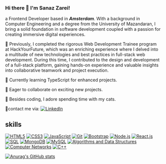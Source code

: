 ### Hi there 👋 I'm Sanaz Zarei!

a Frontend Developer based in ***Amsterdam***. With a background in Computer Engineering and a degree from the University of Mazandaran, I bring a solid foundation in software development coupled with a passion for creating immersive digital experiences.

🚀 Previously, I completed the rigorous Web Development Trainee program at HackYourFuture, which was an enriching experience where I delved into a multitude of new technologies and best practices in full-stack web development. During this time, I contributed to the design and development of a full-stack platform, gaining hands-on experience and valuable insights into collaborative teamwork and project execution.

🧠 Currently learning TypeScript for enhanced projects.

🤝 Eager to collaborate on exciting new projects.

🐾 Besides coding, I adore spending time with my cats.

🤝contact me via:
[![LinkedIn](https://img.icons8.com/color/48/000000/linkedin.png)](https://www.linkedin.com/in/sanaz-zarei)


## skills


[![HTML5](https://img.icons8.com/color/48/000000/html-5.png)](https://developer.mozilla.org/en-US/docs/Web/HTML)
[![CSS3](https://img.icons8.com/color/48/000000/css3.png)](https://developer.mozilla.org/en-US/docs/Web/CSS)
[![JavaScript](https://img.icons8.com/color/48/000000/javascript.png)](https://developer.mozilla.org/en-US/docs/Web/JavaScript)
[![Git](https://img.icons8.com/color/48/000000/git.png)](https://git-scm.com/)
[![Bootstrap](https://img.icons8.com/color/48/000000/bootstrap.png)](https://getbootstrap.com/)
[![Node.js](https://img.icons8.com/color/48/000000/nodejs.png)](https://nodejs.org/)
[![React.js](https://img.icons8.com/color/48/000000/react-native.png)](https://reactjs.org/)
[![SQL](https://img.icons8.com/color/48/000000/sql.png)](https://www.w3schools.com/sql/)
[![MongoDB](https://img.icons8.com/color/48/000000/mongodb.png)](https://www.mongodb.com/)
[![MySQL](https://img.icons8.com/color/48/000000/mysql.png)](https://www.mysql.com/)
[![Algorithms and Data Structures](https://img.icons8.com/ios/50/000000/system-task.png)](https://en.wikipedia.org/wiki/Data_structure)
[![Computer Networks](https://img.icons8.com/ios/50/000000/network.png)](https://en.wikipedia.org/wiki/Computer_network)
[![C++](https://img.icons8.com/color/48/000000/c-plus-plus-logo.png)](https://www.cplusplus.com/)


[![Anurag's GitHub stats](https://github-readme-stats.vercel.app/api?username=sanazzarei&show_icons=true&theme=vue)](https://github.com/anuraghazra/github-readme-stats)


